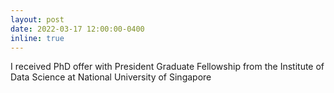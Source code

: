 ```yaml
---
layout: post
date: 2022-03-17 12:00:00-0400
inline: true
---
```


I received PhD offer with President Graduate Fellowship from the Institute of Data Science at National University of Singapore